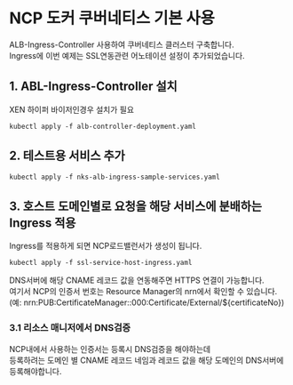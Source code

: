 # NCP 도커 쿠버네티스 기본 사용
ALB-Ingress-Controller 사용하여 쿠버네티스 클러스터 구축합니다.   
Ingress에 이번 예제는 SSL연동관련 어노테이션 설정이 추가되었습니다.

## 1. ABL-Ingress-Controller 설치
XEN 하이퍼 바이저인경우 설치가 필요
```aiignore
kubectl apply -f alb-controller-deployment.yaml
```


## 2. 테스트용 서비스 추가
```aiignore
kubectl apply -f nks-alb-ingress-sample-services.yaml
```

## 3. 호스트 도메인별로 요청을 해당 서비스에 분배하는 Ingress 적용
Ingress를 적용하게 되면 NCP로드밸런서가 생성이 됩니다.   
```aiignore
kubectl apply -f ssl-service-host-ingress.yaml
```

DNS서버에 해당 CNAME 레코드 값을 연동해주면 HTTPS 연결이 가능합니다.   
여기서 NCP의  인증서 번호는 Resource Manager의 nrn에서 확인할 수 있습니다.   
(예: nrn:PUB:CertificateManager::000:Certificate/External/${certificateNo})

### 3.1 리소스 매니저에서 DNS검증
NCP내에서 사용하는 인증서는 등록시 DNS검증을 해야하는데   
등록하려는 도메인 별 CNAME 레코드 네임과 레코드 값을 해당 도메인의 DNS서버에 등록해야합니다.   


